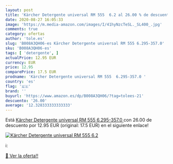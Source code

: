 ```yaml
---
layout: post
title: 'Kärcher Detergente universal RM 555  6.2 al 26.00 % de descuento'
date: 2020-08-27 16:05:33
image: 'https://m.media-amazon.com/images/I/41hyNzcTeSL._SL400_.jpg'
comments: true
category: ofertas
author: 'tole.es'
slug: 'B008A3QH06-es Kärcher Detergente universal RM 555 6.295-357.0'
sku: 'B008A3QH06-es'
tags: [ 'detergente', ]
actualPrice: 12.95 EUR
currency: EUR
price: 12.95
comparePrice: 17.5 EUR
prodname: 'Kärcher Detergente universal RM 555  6.295-357.0 '
country: 'es'
flag: '🇪🇸'
brand: ''
buyurl: 'https://www.amazon.es/dp/B008A3QH06/?tag=tolees-21'
descuento: '26.00'
average: '12.328333333333333'
---
```


Está [Kärcher Detergente universal RM 555  6.295-357.0 ](https://www.amazon.es/dp/B008A3QH06/?tag=tolees-21) con 26.00 de descuento por 12.95 EUR (original: 17.5 EUR) en el siguiente enlace!

[![Kärcher Detergente universal RM 555  6.2](https://m.media-amazon.com/images/I/41hyNzcTeSL._SL400_.jpg)](https://www.amazon.es/dp/B008A3QH06/?tag=tolees-21)

ℹ️:


[🛒 Ver la oferta!!](https://www.amazon.es/dp/B008A3QH06/?tag=tolees-21)
